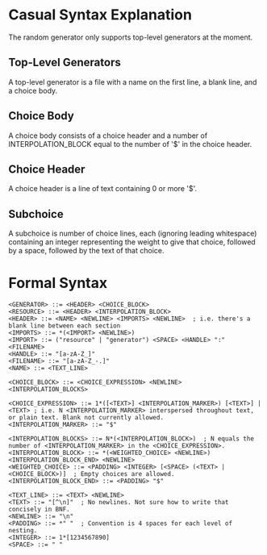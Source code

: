 # Casual Syntax Explanation
The random generator only supports top-level generators at the moment.

## Top-Level Generators
A top-level generator is a file with a name on the first line, a blank line, and a choice body.

## Choice Body
A choice body consists of a choice header and a number of INTERPOLATION_BLOCK equal to the number of '$'
in the choice header.

## Choice Header
A choice header is a line of text containing 0 or more '$'.

## Subchoice
A subchoice is number of choice lines, each (ignoring leading whitespace) containing an integer 
representing the weight to give that choice, followed by a space, followed by the text of that
choice.

# Formal Syntax
```
<GENERATOR> ::= <HEADER> <CHOICE_BLOCK>
<RESOURCE> ::= <HEADER> <INTERPOLATION_BLOCK>
<HEADER> ::= <NAME> <NEWLINE> <IMPORTS> <NEWLINE>  ; i.e. there's a blank line between each section
<IMPORTS> ::= *(<IMPORT> <NEWLINE>)
<IMPORT> ::= ("resource" | "generator") <SPACE> <HANDLE> ":" <FILENAME>
<HANDLE> ::= "[a-zA-Z_]"
<FILENAME> ::= "[a-zA-Z_-.]"
<NAME> ::= <TEXT_LINE>

<CHOICE_BLOCK> ::= <CHOICE_EXPRESSION> <NEWLINE> <INTERPOLATION_BLOCKS>

<CHOICE_EXPRESSION> ::= 1*([<TEXT>] <INTERPOLATION_MARKER>) [<TEXT>] | <TEXT> ; i.e. N <INTERPOLATION_MARKER> interspersed throughout text, or plain text. Blank not currently allowed.
<INTERPOLATION_MARKER> ::= "$"

<INTERPOLATION_BLOCKS> ::= N*(<INTERPOLATION_BLOCK>)  ; N equals the number of <INTERPOLATION_MARKER> in the <CHOICE_EXPRESSION>.
<INTERPOLATION_BLOCK> ::= *(<WEIGHTED_CHOICE> <NEWLINE>) <INTERPOLATION_BLOCK_END> <NEWLINE>
<WEIGHTED_CHOICE> ::= <PADDING> <INTEGER> [<SPACE> (<TEXT> | <CHOICE_BLOCK>)]  ; Empty choices are allowed.
<INTERPOLATION_BLOCK_END> ::= <PADDING> "$"

<TEXT_LINE> ::= <TEXT> <NEWLINE>
<TEXT> ::= "[^\n]"  ; No newlines. Not sure how to write that concisely in BNF.
<NEWLINE> ::= "\n"
<PADDING> ::= *" "  ; Convention is 4 spaces for each level of nesting.
<INTEGER> ::= 1*[1234567890]
<SPACE> ::= " "
```